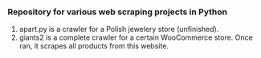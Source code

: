 ### Repository for various web scraping projects in Python
1. apart.py is a crawler for a Polish jewelery store (unfinished).
2. giants2 is a complete crawler for a certain WooCommerce store. Once ran, it scrapes all products from this website.
